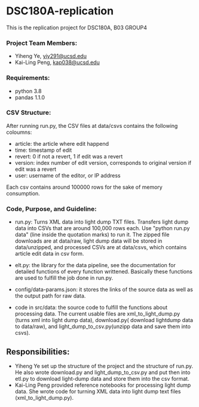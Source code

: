 # DSC180A-replication

This is the replication project for DSC180A, B03 GROUP4

### Project Team Members:
- Yiheng Ye, yiy291@ucsd.edu
- Kai-Ling Peng, kap038@ucsd.edu

### Requirements:
- python 3.8
- pandas 1.1.0

### CSV Structure:
After running run.py, the CSV files at data/csvs contains the following coloumns: 

- article: the article where edit happend
- time: timestamp of edit
- revert: 0 if not a revert, 1 if edit was a revert
- version: index number of edit version, corresponds to original version if edit was a revert
- user: username of the editor, or IP address

Each csv contains around 100000 rows for the sake of memory consumption. 

### Code, Purpose, and Guideline:

- run.py: Turns XML data into light dump TXT files. Transfers light dump data into CSVs that are around 100,000 rows each. 
          Use "python run.py data" (line inside the quotation marks) to run it. The zipped file downloads are at data/raw, light 
          dump data will be stored in data/unzipped, and processed CSVs are at data/csvs, which contains article edit data in csv 
          form.

- elt.py: the library for the data pipeline, see the documentation for detailed functions of every function writtened. Basically
          these functions are used to fulfill the job done in run.py.

- config/data-params.json: it stores the links of the source data as well as the output path for raw data.

- code in src/data: the source code to fulfill the functions about processing data. The current usable files are
                    xml_to_light_dump.py (turns xml into light dump data), download.py(
                    download lightdump data to data/raw), and light_dump_to_csv.py(unzipp data and save them into csvs).

## Responsibilities:
- Yiheng Ye set up the structure of the project and the structure of run.py. He also wrote download.py and light_dump_to_csv.py and put then into etl.py to download light-dump data and store them into the csv format.
- Kai-Ling Peng provided reference notebooks for processing light dump data. She wrote code for turning XML data into light dump text files (xml_to_light_dump.py).